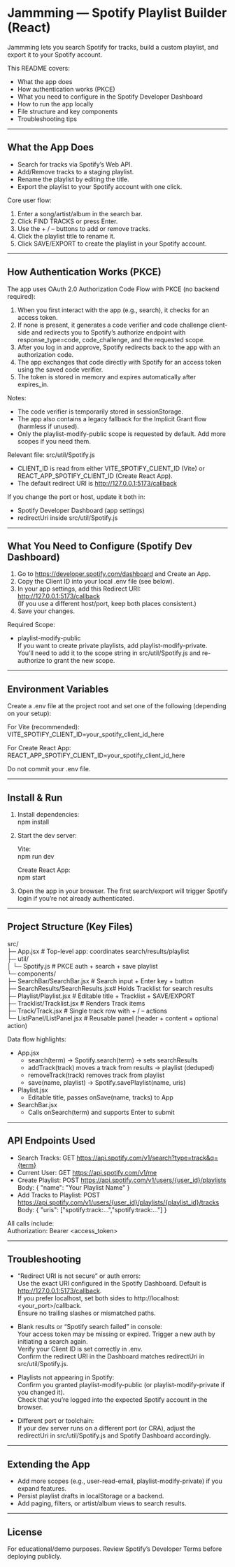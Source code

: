 # Jammming — Spotify Playlist Builder (React)

Jammming lets you search Spotify for tracks, build a custom playlist, and export it to your Spotify account.

This README covers:
- What the app does
- How authentication works (PKCE)
- What you need to configure in the Spotify Developer Dashboard
- How to run the app locally
- File structure and key components
- Troubleshooting tips

---

## What the App Does

- Search for tracks via Spotify’s Web API.
- Add/Remove tracks to a staging playlist.
- Rename the playlist by editing the title.
- Export the playlist to your Spotify account with one click.

Core user flow:
1. Enter a song/artist/album in the search bar.
2. Click FIND TRACKS or press Enter.
3. Use the + / – buttons to add or remove tracks.
4. Click the playlist title to rename it.
5. Click SAVE/EXPORT to create the playlist in your Spotify account.

---

## How Authentication Works (PKCE)

The app uses OAuth 2.0 Authorization Code Flow with PKCE (no backend required):

1. When you first interact with the app (e.g., search), it checks for an access token.
2. If none is present, it generates a code verifier and code challenge client-side and redirects you to Spotify’s authorize endpoint with response_type=code, code_challenge, and the requested scope.
3. After you log in and approve, Spotify redirects back to the app with an authorization code.
4. The app exchanges that code directly with Spotify for an access token using the saved code verifier.
5. The token is stored in memory and expires automatically after expires_in.

Notes:
- The code verifier is temporarily stored in sessionStorage.
- The app also contains a legacy fallback for the Implicit Grant flow (harmless if unused).
- Only the playlist-modify-public scope is requested by default. Add more scopes if you need them.

Relevant file: src/util/Spotify.js

- CLIENT_ID is read from either VITE_SPOTIFY_CLIENT_ID (Vite) or REACT_APP_SPOTIFY_CLIENT_ID (Create React App).
- The default redirect URI is http://127.0.0.1:5173/callback

If you change the port or host, update it both in:
- Spotify Developer Dashboard (app settings)
- redirectUri inside src/util/Spotify.js

---

## What You Need to Configure (Spotify Dev Dashboard)

1. Go to https://developer.spotify.com/dashboard and Create an App.
2. Copy the Client ID into your local .env file (see below).
3. In your app settings, add this Redirect URI:  
   http://127.0.0.1:5173/callback  
   (If you use a different host/port, keep both places consistent.)
4. Save your changes.

Required Scope:
- playlist-modify-public  
If you want to create private playlists, add playlist-modify-private.  
You’ll need to add it to the scope string in src/util/Spotify.js and re-authorize to grant the new scope.

---

## Environment Variables

Create a .env file at the project root and set one of the following (depending on your setup):

For Vite (recommended):  
VITE_SPOTIFY_CLIENT_ID=your_spotify_client_id_here

For Create React App:  
REACT_APP_SPOTIFY_CLIENT_ID=your_spotify_client_id_here

Do not commit your .env file.

---

## Install & Run

1. Install dependencies:  
   npm install

2. Start the dev server:  

   Vite:  
   npm run dev  

   Create React App:  
   npm start  

3. Open the app in your browser. The first search/export will trigger Spotify login if you’re not already authenticated.

---

## Project Structure (Key Files)

src/  
├─ App.jsx                          # Top-level app: coordinates search/results/playlist  
├─ util/  
│  └─ Spotify.js                    # PKCE auth + search + save playlist  
└─ components/  
   ├─ SearchBar/SearchBar.jsx        # Search input + Enter key + button  
   ├─ SearchResults/SearchResults.jsx# Holds Tracklist for search results  
   ├─ Playlist/Playlist.jsx          # Editable title + Tracklist + SAVE/EXPORT  
   ├─ Tracklist/Tracklist.jsx        # Renders Track items  
   ├─ Track/Track.jsx                # Single track row with + / – actions  
   └─ ListPanel/ListPanel.jsx        # Reusable panel (header + content + optional action)  

Data flow highlights:  
- App.jsx  
  - search(term) → Spotify.search(term) → sets searchResults  
  - addTrack(track) moves a track from results → playlist (deduped)  
  - removeTrack(track) removes track from playlist  
  - save(name, playlist) → Spotify.savePlaylist(name, uris)  
- Playlist.jsx  
  - Editable title, passes onSave(name, tracks) to App  
- SearchBar.jsx  
  - Calls onSearch(term) and supports Enter to submit  

---

## API Endpoints Used

- Search Tracks: GET https://api.spotify.com/v1/search?type=track&q={term}  
- Current User: GET https://api.spotify.com/v1/me  
- Create Playlist: POST https://api.spotify.com/v1/users/{user_id}/playlists  
  Body: { "name": "Your Playlist Name" }  
- Add Tracks to Playlist: POST https://api.spotify.com/v1/users/{user_id}/playlists/{playlist_id}/tracks  
  Body: { "uris": ["spotify:track:...","spotify:track:..."] }  

All calls include:  
Authorization: Bearer <access_token>

---

## Troubleshooting

- “Redirect URI is not secure” or auth errors:  
  Use the exact URI configured in the Spotify Dashboard. Default is http://127.0.0.1:5173/callback.  
  If you prefer localhost, set both sides to http://localhost:<your_port>/callback.  
  Ensure no trailing slashes or mismatched paths.

- Blank results or “Spotify search failed” in console:  
  Your access token may be missing or expired. Trigger a new auth by initiating a search again.  
  Verify your Client ID is set correctly in .env.  
  Confirm the redirect URI in the Dashboard matches redirectUri in src/util/Spotify.js.

- Playlists not appearing in Spotify:  
  Confirm you granted playlist-modify-public (or playlist-modify-private if you changed it).  
  Check that you’re logged into the expected Spotify account in the browser.

- Different port or toolchain:  
  If your dev server runs on a different port (or CRA), adjust the redirectUri in src/util/Spotify.js and Spotify Dashboard accordingly.

---

## Extending the App

- Add more scopes (e.g., user-read-email, playlist-modify-private) if you expand features.  
- Persist playlist drafts in localStorage or a backend.  
- Add paging, filters, or artist/album views to search results.

---

## License

For educational/demo purposes. Review Spotify’s Developer Terms before deploying publicly.
